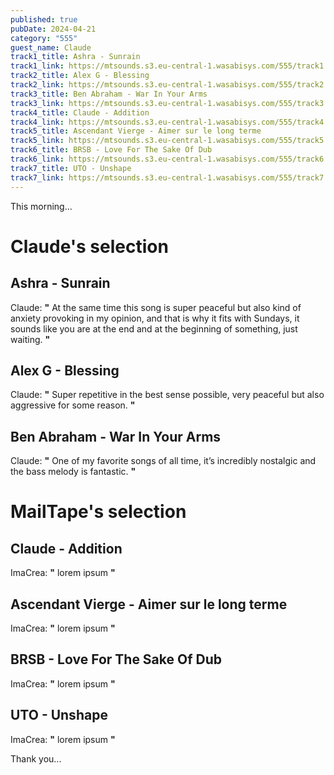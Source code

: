 ```yaml
---
published: true
pubDate: 2024-04-21
category: "555"
guest_name: Claude
track1_title: Ashra - Sunrain
track1_link: https://mtsounds.s3.eu-central-1.wasabisys.com/555/track1.mp3
track2_title: Alex G - Blessing
track2_link: https://mtsounds.s3.eu-central-1.wasabisys.com/555/track2.mp3
track3_title: Ben Abraham - War In Your Arms
track3_link: https://mtsounds.s3.eu-central-1.wasabisys.com/555/track3.mp3
track4_title: Claude - Addition
track4_link: https://mtsounds.s3.eu-central-1.wasabisys.com/555/track4.mp3
track5_title: Ascendant Vierge - Aimer sur le long terme
track5_link: https://mtsounds.s3.eu-central-1.wasabisys.com/555/track5.mp3
track6_title: BRSB - Love For The Sake Of Dub
track6_link: https://mtsounds.s3.eu-central-1.wasabisys.com/555/track6.mp3
track7_title: UTO - Unshape
track7_link: https://mtsounds.s3.eu-central-1.wasabisys.com/555/track7.mp3
---
```

This morning... 

# Claude's selection

## Ashra - Sunrain

 Claude: **"** At the same time this song is super peaceful but also kind of anxiety provoking in my opinion, and that is why it fits with Sundays, it sounds like you are at the end and at the beginning of something, just waiting.  **"** 

## Alex G - Blessing

 Claude: **"** Super repetitive in the best sense possible, very peaceful but also aggressive for some reason. **"** 

## Ben Abraham - War In Your Arms

 Claude: **"** One of my favorite songs of all time, it’s incredibly nostalgic and the bass melody is fantastic. **"** 

# MailTape's selection

## Claude - Addition

 ImaCrea: **"** lorem ipsum **"** 

## Ascendant Vierge - Aimer sur le long terme

 ImaCrea: **"** lorem ipsum **"** 

## BRSB - Love For The Sake Of Dub

 ImaCrea: **"** lorem ipsum **"** 

## UTO - Unshape

 ImaCrea: **"** lorem ipsum **"** 

 Thank you...

